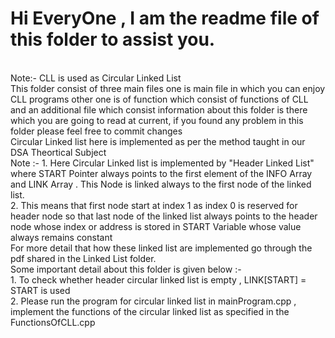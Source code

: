 # Hi EveryOne , I am the readme file of this folder to assist you.
<br>
Note:- CLL is used as Circular Linked List
<br>
This folder consist of three main files one is main file in which you can enjoy CLL programs other one is of function which consist of functions of CLL and an additional file which consist information about this folder is there which you are going to read at current, if you found any problem in this folder please feel free to commit changes
<br>
Circular Linked list here is implemented as per the method taught in our DSA Theortical Subject
<br>
Note :- 
1. Here Circular Linked list is implemented by "Header Linked List" where START Pointer always points to the first element of the INFO Array and LINK Array . This Node is linked always to the first node of the linked list.
<br>
2. This means that first node start at index 1 as index 0 is reserved for header node so that last node of the linked list always points to the header node whose index or address is stored in START Variable whose value always remains constant
<br>
For more detail that how these linked list are implemented go through the pdf shared in the Linked List folder.
<br>
Some important detail about this folder is given below :-
<br>
1. To check whether header circular linked list is empty , LINK[START] = START is used
<br>
2. Please run the program for circular linked list in mainProgram.cpp , implement the functions of the circular linked list as specified in the FunctionsOfCLL.cpp